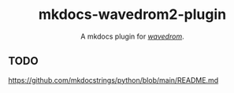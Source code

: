 <h1 align="center">mkdocs-wavedrom2-plugin</h1>

<p align="center">A mkdocs plugin for <a href="https://wavedrom.com"><i>wavedrom</i></a>.</p>

## TODO

https://github.com/mkdocstrings/python/blob/main/README.md
